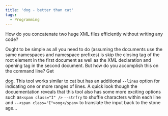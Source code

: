 ```yaml
---
title: 'dog - better than cat'
tags:
  - Programming
---
```


How do you concatenate two huge XML files efficiently without writing any code?

Ought to be simple as all you need to do (assuming the documents use the same namespaces and namespace prefixes) is skip the closing tag of the root element in the first document as well as the XML declaration and opening tag in the second document. But how do you accomplish this on the command line? Get 

[dog](http://www.tucows.com/preview/8291). This tool works similar to cat but has an additional `--lines` option for indicating one or more ranges of lines. A quick look though the docuementation reveals that this tool also has some more exciting options such as`<span class="I" />` `--strfry` to shuffle characters within each line and `--<span class="I">oog</span>` to translate the input back to the stone age...<span class="I" />
